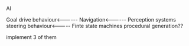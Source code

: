 AI

Goal drive behaviour<------
Navigation<------
Perception systems
steering behaviour<-----
Finte state machines
procedural generation??

implement 3 of them

